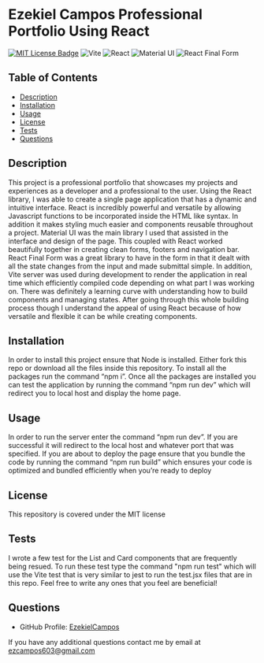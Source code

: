 
# Ezekiel Campos Professional Portfolio Using React

[![MIT License Badge](https://img.shields.io/badge/license-MIT-green?style=for-the-badge)](/LICENSE)
![Vite](https://img.shields.io/badge/Vite-646CFF?style=for-the-badge&logo=vite&logoColor=white)
![React](https://img.shields.io/badge/React-61DAFB?style=for-the-badge&logo=react&logoColor=white)
![Material UI](https://img.shields.io/badge/Material--UI-007FFF?style=for-the-badge&logo=mui&logoColor=white)
![React Final Form](https://img.shields.io/badge/React_Final_Form-0F4C75?style=for-the-badge&logo=react&logoColor=white)




## Table of Contents
- [Description](#description)
- [Installation](#installation)
- [Usage](#usage)
- [License](#license)
- [Tests](#tests)
- [Questions](#questions)

## Description

This project is a professional portfolio that showcases my projects and experiences as a developer and a professional to the user.  Using the React library, I was able to create a single page application that has a dynamic and intuitive interface.  React is incredibly powerful and versatile by allowing Javascript functions to be incorporated inside the HTML like syntax.  In addition it makes styling much easier and components reusable throughout a project.  Material UI was the main library I used that assisted in the interface and design of the page.  This coupled with React worked beautifully together in creating clean forms, footers and navigation bar.  React Final Form was a great library to have in the form in that it dealt with all the state changes from the input and made submittal simple.  In addition, Vite server was used during development to render the application in real time which efficiently compiled code depending on what part I was working on.  There was definitely a learning curve with understanding how to build components and managing states.  After going through this whole building process though I understand the appeal of using React because of how versatile and flexible it can be while creating components.

## Installation

In order to install this project ensure that Node is installed.  Either fork this repo or download all the files inside this repository.  To install all the packages run the command “npm i”.  Once all the packages are installed you can test the application by running the command “npm run dev” which will redirect you to local host and display the home page.  

## Usage

In order to run the server enter the command “npm run dev”.  If you are successful it will redirect to the local host and whatever port that was specified.  If you are about to deploy the page ensure that you bundle the code by running the command “npm run build” which ensures your code is optimized and bundled efficiently when you’re ready to deploy



## License

This repository is covered under the MIT license

## Tests

I wrote a few test for the List and Card components that are frequently being resued.  To run these test type the command "npm run test" which will use the Vite test that is very similar to jest to run the test.jsx files that are in this repo.  Feel free to write any ones that you feel are beneficial!


## Questions

* GitHub Profile: [EzekielCampos](https://github.com/EzekielCampos)

If you have any additional questions contact me by email at ezcampos603@gmail.com

